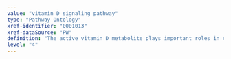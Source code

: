 ```yaml
---
value: "vitamin D signaling pathway"
type: "Pathway Ontology"
xref-identifier: "0001013"
xref-dataSource: "PW"
definition: "The active vitamin D metabolite plays important roles in cell growth and differentiation and in immunity. Its receptor is a transcription factor nuclear receptor."
level: "4"
---
```


